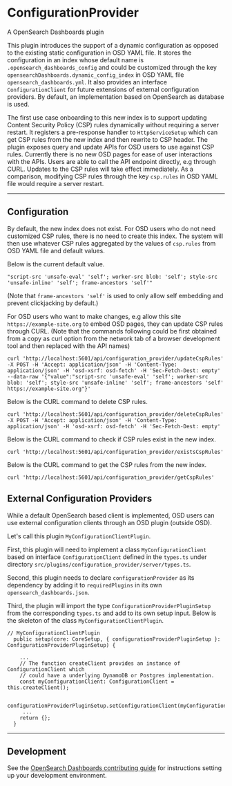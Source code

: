 # ConfigurationProvider

A OpenSearch Dashboards plugin

This plugin introduces the support of a dynamic configuration as opposed to the existing static configuration in OSD YAML file. It stores the configuration in an index whose default name is `.opensearch_dashboards_config` and could be customized through the key `opensearchDashboards.dynamic_config_index` in OSD YAML file `opensearch_dashboards.yml`. It also provides an interface `ConfigurationClient` for future extensions of external configuration providers. By default, an implementation based on OpenSearch as database is used.

The first use case onboarding to this new index is to support updating Content Security Policy (CSP) rules dynamically without requiring a server restart. It registers a pre-response handler to `HttpServiceSetup` which can get CSP rules from the new index and then rewrite to CSP header. The plugin exposes query and update APIs for OSD users to use against CSP rules. Currently there is no new OSD pages for ease of user interactions with the APIs. Users are able to call the API endpoint directly, e.g through CURL. Updates to the CSP rules will take effect immediately. As a comparison, modifying CSP rules through the key `csp.rules` in OSD YAML file would require a server restart.

---

## Configuration

By default, the new index does not exist. For OSD users who do not need customized CSP rules, there is no need to create this index. The system will then use whatever CSP rules aggregated by the values of `csp.rules` from OSD YAML file and default values.

Below is the current default value.

```
"script-src 'unsafe-eval' 'self'; worker-src blob: 'self'; style-src 'unsafe-inline' 'self'; frame-ancestors 'self'"
```
(Note that `frame-ancestors 'self'` is used to only allow self embedding and prevent clickjacking by default.)

For OSD users who want to make changes, e.g allow this site `https://example-site.org` to embed OSD pages, they can update CSP rules through CURL.
(Note that the commands following could be first obtained from a copy as curl option from the network tab of a browser development tool and then replaced with the API names)

```
curl 'http://localhost:5601/api/configuration_provider/updateCspRules' -X POST -H 'Accept: application/json' -H 'Content-Type: application/json' -H 'osd-xsrf: osd-fetch' -H 'Sec-Fetch-Dest: empty' --data-raw '{"value":"script-src 'unsafe-eval' 'self'; worker-src blob: 'self'; style-src 'unsafe-inline' 'self'; frame-ancestors 'self' https://example-site.org"}'

```

Below is the CURL command to delete CSP rules.

```
curl 'http://localhost:5601/api/configuration_provider/deleteCspRules' -X POST -H 'Accept: application/json' -H 'Content-Type: application/json' -H 'osd-xsrf: osd-fetch' -H 'Sec-Fetch-Dest: empty'

```

Below is the CURL command to check if CSP rules exist in the new index.

```
curl 'http://localhost:5601/api/configuration_provider/existsCspRules'
```

Below is the CURL command to get the CSP rules from the new index.

```
curl 'http://localhost:5601/api/configuration_provider/getCspRules'

```

## External Configuration Providers
While a default OpenSearch based client is implemented, OSD users can use external configuration clients through an OSD plugin (outside OSD).

Let's call this plugin `MyConfigurationClientPlugin`.

First, this plugin will need to implement a class `MyConfigurationClient` based on interface `ConfigurationClient` defined in the `types.ts` under directory `src/plugins/configuration_provider/server/types.ts`.

Second, this plugin needs to declare `configurationProvider` as its dependency by adding it to `requiredPlugins` in its own `opensearch_dashboards.json`.

Third, the plugin will import the type `ConfigurationProviderPluginSetup` from the corresponding `types.ts` and add to its own setup input. Below is the skeleton of the class `MyConfigurationClientPlugin`.

```
// MyConfigurationClientPlugin
  public setup(core: CoreSetup, { configurationProviderPluginSetup }: ConfigurationProviderPluginSetup) {

    ...
    // The function createClient provides an instance of ConfigurationClient which
    // could have a underlying DynamoDB or Postgres implementation.
    const myConfigurationClient: ConfigurationClient = this.createClient();

    configurationProviderPluginSetup.setConfigurationClient(myConfigurationClient);
     ...
    return {};
  }

```

---
## Development

See the [OpenSearch Dashboards contributing
guide](https://github.com/opensearch-project/OpenSearch-Dashboards/blob/main/CONTRIBUTING.md) for instructions
setting up your development environment.
